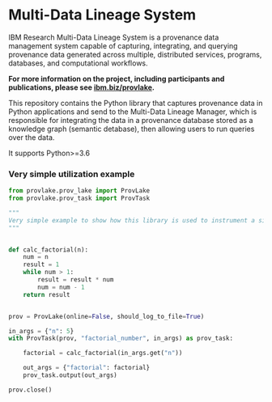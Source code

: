 # Multi-Data Lineage System

 IBM Research Multi-Data Lineage System is a provenance data management system capable of capturing, integrating, and querying provenance data generated across multiple, distributed services, programs, databases, and computational workflows.

**For more information on the project, including participants and publications, please see [ibm.biz/provlake](http://ibm.biz/provlake).**

This repository contains the Python library that captures provenance data in Python applications and send to the Multi-Data Lineage Manager, which is responsible for integrating the data in a provenance database stored as a knowledge graph (semantic detabase),
then allowing users to run queries over the data.

It supports Python>=3.6


### Very simple utilization example

```python
from provlake.prov_lake import ProvLake
from provlake.prov_task import ProvTask

"""
Very simple example to show how this library is used to instrument a simple python script for provenance data management.
"""


def calc_factorial(n):
    num = n
    result = 1
    while num > 1:
        result = result * num
        num = num - 1
    return result


prov = ProvLake(online=False, should_log_to_file=True)

in_args = {"n": 5}
with ProvTask(prov, "factorial_number", in_args) as prov_task:

    factorial = calc_factorial(in_args.get("n"))

    out_args = {"factorial": factorial}
    prov_task.output(out_args)

prov.close()
```
